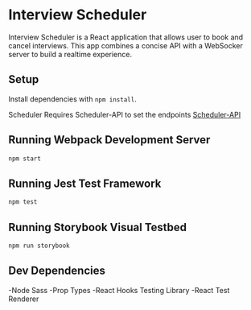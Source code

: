 # Interview Scheduler

Interview Scheduler is a React application that allows user to book and cancel interviews. This app combines a concise API with a WebSocker server to build a realtime experience.

## Setup

Install dependencies with `npm install`.

Scheduler Requires Scheduler-API to set the endpoints
[Scheduler-API](https://github.com/au-richard/scheduler-api)

## Running Webpack Development Server

```sh
npm start
```

## Running Jest Test Framework

```sh
npm test
```

## Running Storybook Visual Testbed

```sh
npm run storybook
```

## Dev Dependencies
-Node Sass
-Prop Types
-React Hooks Testing Library
-React Test Renderer
